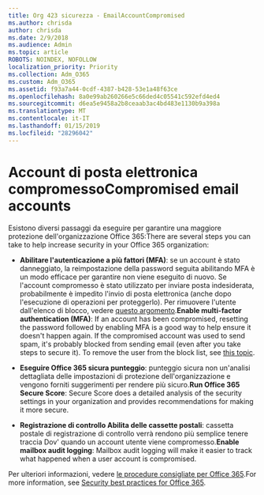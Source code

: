 ```yaml
---
title: Org 423 sicurezza - EmailAccountCompromised
ms.author: chrisda
author: chrisda
ms.date: 2/9/2018
ms.audience: Admin
ms.topic: article
ROBOTS: NOINDEX, NOFOLLOW
localization_priority: Priority
ms.collection: Adm_O365
ms.custom: Adm_O365
ms.assetid: f93a7a44-0cdf-4387-b428-53e1a48f63ce
ms.openlocfilehash: 8a0e99ab260266e5c66ded4c05541c592efd4ed4
ms.sourcegitcommit: d6ea5e9458a2b8ceaab3ac4bd483e1130b9a398a
ms.translationtype: MT
ms.contentlocale: it-IT
ms.lasthandoff: 01/15/2019
ms.locfileid: "28296042"
---
```

# <a name="compromised-email-accounts"></a><span data-ttu-id="4a7ee-102">Account di posta elettronica compromesso</span><span class="sxs-lookup"><span data-stu-id="4a7ee-102">Compromised email accounts</span></span>

<span data-ttu-id="4a7ee-103">Esistono diversi passaggi da eseguire per garantire una maggiore protezione dell'organizzazione Office 365:</span><span class="sxs-lookup"><span data-stu-id="4a7ee-103">There are several steps you can take to help increase security in your Office 365 organization:</span></span>
  
- <span data-ttu-id="4a7ee-p101">**Abilitare l'autenticazione a più fattori (MFA)**: se un account è stato danneggiato, la reimpostazione della password seguita abilitando MFA è un modo efficace per garantire non viene eseguito di nuovo. Se l'account compromesso è stato utilizzato per inviare posta indesiderata, probabilmente è impedito l'invio di posta elettronica (anche dopo l'esecuzione di operazioni per proteggerlo). Per rimuovere l'utente dall'elenco di blocco, vedere [questo argomento](https://technet.microsoft.com/library/ms.exch.eac.actioncenter.aspx).</span><span class="sxs-lookup"><span data-stu-id="4a7ee-p101">**Enable multi-factor authentication (MFA)**: If an account has been compromised, resetting the password followed by enabling MFA is a good way to help ensure it doesn't happen again. If the compromised account was used to send spam, it's probably blocked from sending email (even after you take steps to secure it). To remove the user from the block list, see [this topic](https://technet.microsoft.com/library/ms.exch.eac.actioncenter.aspx).</span></span>
    
- <span data-ttu-id="4a7ee-107">**Eseguire Office 365 sicura punteggio**: punteggio sicura non un'analisi dettagliata delle impostazioni di protezione dell'organizzazione e vengono forniti suggerimenti per rendere più sicuro.</span><span class="sxs-lookup"><span data-stu-id="4a7ee-107">**Run Office 365 Secure Score**: Secure Score does a detailed analysis of the security settings in your organization and provides recommendations for making it more secure.</span></span>
    
- <span data-ttu-id="4a7ee-108">**Registrazione di controllo Abilita delle cassette postali**: cassetta postale di registrazione di controllo verrà rendono più semplice tenere traccia Dov' quando un account utente viene compromesso.</span><span class="sxs-lookup"><span data-stu-id="4a7ee-108">**Enable mailbox audit logging**: Mailbox audit logging will make it easier to track what happened when a user account is compromised.</span></span>
    
<span data-ttu-id="4a7ee-109">Per ulteriori informazioni, vedere [le procedure consigliate per Office 365](https://support.office.com/article/9295e396-e53d-49b9-ae9b-0b5828cdedc3.aspx).</span><span class="sxs-lookup"><span data-stu-id="4a7ee-109">For more information, see [Security best practices for Office 365](https://support.office.com/article/9295e396-e53d-49b9-ae9b-0b5828cdedc3.aspx).</span></span>
  

